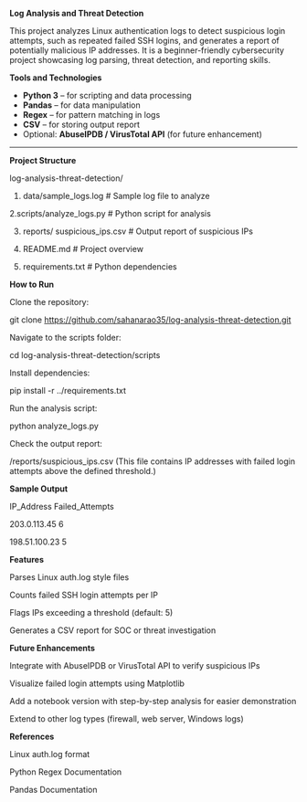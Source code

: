 **Log Analysis and Threat Detection**

This project analyzes Linux authentication logs to detect suspicious login attempts, such as repeated failed SSH logins, and generates a report of potentially malicious IP addresses. It is a beginner-friendly cybersecurity project showcasing log parsing, threat detection, and reporting skills.

**Tools and Technologies**

- **Python 3** – for scripting and data processing  
- **Pandas** – for data manipulation  
- **Regex** – for pattern matching in logs  
- **CSV** – for storing output report  
- Optional: **AbuseIPDB / VirusTotal API** (for future enhancement)

---

**Project Structure**

log-analysis-threat-detection/

1. data/sample_logs.log     # Sample log file to analyze

2.scripts/analyze_logs.py     # Python script for analysis

3. reports/ suspicious_ips.csv # Output report of suspicious IPs

4. README.md # Project overview

5. requirements.txt # Python dependencies


**How to Run**

Clone the repository:

git clone https://github.com/sahanarao35/log-analysis-threat-detection.git

Navigate to the scripts folder:

cd log-analysis-threat-detection/scripts

Install dependencies:

pip install -r ../requirements.txt

Run the analysis script:

python analyze_logs.py

Check the output report:

/reports/suspicious_ips.csv
(This file contains IP addresses with failed login attempts above the defined threshold.)

**Sample Output**

IP_Address	Failed_Attempts

203.0.113.45	6

198.51.100.23	5

**Features**

Parses Linux auth.log style files

Counts failed SSH login attempts per IP

Flags IPs exceeding a threshold (default: 5)

Generates a CSV report for SOC or threat investigation

**Future Enhancements**

Integrate with AbuseIPDB or VirusTotal API to verify suspicious IPs

Visualize failed login attempts using Matplotlib

Add a notebook version with step-by-step analysis for easier demonstration

Extend to other log types (firewall, web server, Windows logs)

**References**

Linux auth.log format

Python Regex Documentation

Pandas Documentation
